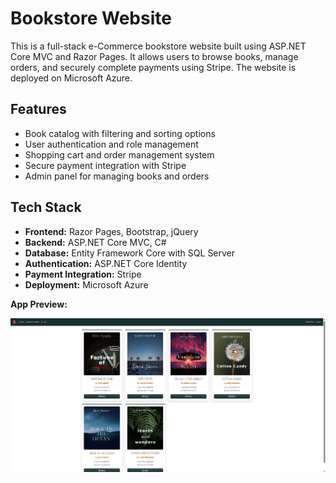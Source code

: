 # Bookstore Website

This is a full-stack e-Commerce bookstore website built using ASP.NET Core MVC and Razor Pages. It allows users to browse books, manage orders, and securely complete payments using Stripe. The website is deployed on Microsoft Azure.

## Features
- Book catalog with filtering and sorting options
- User authentication and role management
- Shopping cart and order management system
- Secure payment integration with Stripe
- Admin panel for managing books and orders

## Tech Stack
- **Frontend:** Razor Pages, Bootstrap, jQuery
- **Backend:** ASP.NET Core MVC, C#
- **Database:** Entity Framework Core with SQL Server
- **Authentication:** ASP.NET Core Identity
- **Payment Integration:** Stripe
- **Deployment:** Microsoft Azure

**App Preview:**

 ![App Preview](./Bulky_Book_Store.png)
